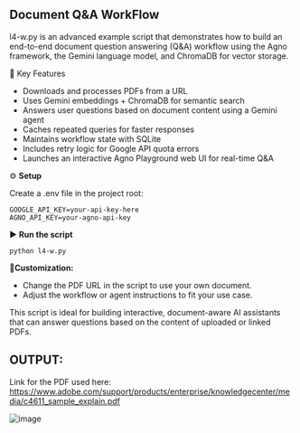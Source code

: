 Document Q&A WorkFlow
--
l4-w.py is an advanced example script that demonstrates how to build an end-to-end document question answering (Q&A) workflow using the Agno framework, the Gemini language model, and ChromaDB for vector storage.

🔑 Key Features
- Downloads and processes PDFs from a URL
- Uses Gemini embeddings + ChromaDB for semantic search
- Answers user questions based on document content using a Gemini agent
- Caches repeated queries for faster responses
- Maintains workflow state with SQLite
- Includes retry logic for Google API quota errors
- Launches an interactive Agno Playground web UI for real-time Q&A

⚙️ **Setup**

Create a .env file in the project root:

```
GOOGLE_API_KEY=your-api-key-here
AGNO_API_KEY=your-agno-api-key
```

▶️ **Run the script**

```python l4-w.py```


🎨**Customization:**

- Change the PDF URL in the script to use your own document.
- Adjust the workflow or agent instructions to fit your use case.


This script is ideal for building interactive, document-aware AI assistants that can answer questions based on the content of uploaded or linked PDFs.

OUTPUT:
--
Link for the PDF used here: https://www.adobe.com/support/products/enterprise/knowledgecenter/media/c4611_sample_explain.pdf

![image](../assets/452541007-f2e8fb04-2517-42cc-8755-76932f6ebe2f.png)

